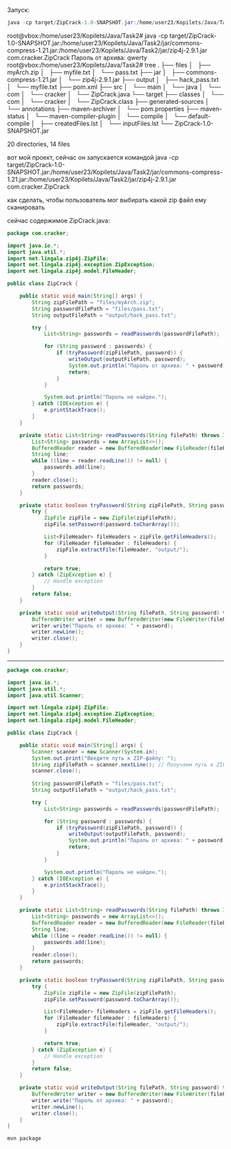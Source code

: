 Запуск:
```java
java -cp target/ZipCrack-1.0-SNAPSHOT.jar:/home/user23/Kopilets/Java/Task2/jar/commons-compress-1.21.jar:/home/user23/Kopilets/Java/Task2/jar/zip4j-2.9.1.jar com.cracker.ZipCrack
```

root@vbox:/home/user23/Kopilets/Java/Task2# java -cp target/ZipCrack-1.0-SNAPSHOT.jar:/home/user23/Kopilets/Java/Task2/jar/commons-compress-1.21.jar:/home/user23/Kopilets/Java/Task2/jar/zip4j-2.9.1.jar com.cracker.ZipCrack
Пароль от архива: qwerty
root@vbox:/home/user23/Kopilets/Java/Task2# tree
.
├── files
│   ├── myArch.zip
│   ├── myfile.txt
│   └── pass.txt
├── jar
│   ├── commons-compress-1.21.jar
│   └── zip4j-2.9.1.jar
├── output
│   ├── hack_pass.txt
│   └── myfile.txt
├── pom.xml
├── src
│   └── main
│       └── java
│           └── com
│               └── cracker
│                   └── ZipCrack.java
└── target
    ├── classes
    │   └── com
    │       └── cracker
    │           └── ZipCrack.class
    ├── generated-sources
    │   └── annotations
    ├── maven-archiver
    │   └── pom.properties
    ├── maven-status
    │   └── maven-compiler-plugin
    │       └── compile
    │           └── default-compile
    │               ├── createdFiles.lst
    │               └── inputFiles.lst
    └── ZipCrack-1.0-SNAPSHOT.jar

20 directories, 14 files

вот мой проект, сейчас он запускается командой
java -cp target/ZipCrack-1.0-SNAPSHOT.jar:/home/user23/Kopilets/Java/Task2/jar/commons-compress-1.21.jar:/home/user23/Kopilets/Java/Task2/jar/zip4j-2.9.1.jar com.cracker.ZipCrack

как сделать, чтобы пользователь мог выбирать какой zip файл ему сканировать 

сейчас содержимое  ZipCrack.java:

```java
package com.cracker;

import java.io.*;
import java.util.*;
import net.lingala.zip4j.ZipFile;
import net.lingala.zip4j.exception.ZipException;
import net.lingala.zip4j.model.FileHeader;

public class ZipCrack {

    public static void main(String[] args) {
        String zipFilePath = "files/myArch.zip";
        String passwordFilePath = "files/pass.txt";
        String outputFilePath = "output/hack_pass.txt";

        try {
            List<String> passwords = readPasswords(passwordFilePath);

            for (String password : passwords) {
                if (tryPassword(zipFilePath, password)) {
                    writeOutput(outputFilePath, password);
                    System.out.println("Пароль от архива: " + password);
                    return;
                }
            }

            System.out.println("Пароль не найден.");
        } catch (IOException e) {
            e.printStackTrace();
        }
    }

    private static List<String> readPasswords(String filePath) throws IOException {
        List<String> passwords = new ArrayList<>();
        BufferedReader reader = new BufferedReader(new FileReader(filePath));
        String line;
        while ((line = reader.readLine()) != null) {
            passwords.add(line);
        }
        reader.close();
        return passwords;
    }

    private static boolean tryPassword(String zipFilePath, String password) {
        try {
            ZipFile zipFile = new ZipFile(zipFilePath);
            zipFile.setPassword(password.toCharArray());

            List<FileHeader> fileHeaders = zipFile.getFileHeaders();
            for (FileHeader fileHeader : fileHeaders) {
                zipFile.extractFile(fileHeader, "output/");
            }

            return true;
        } catch (ZipException e) {
            // Handle exception
        }
        return false;
    }

    private static void writeOutput(String filePath, String password) throws IOException {
        BufferedWriter writer = new BufferedWriter(new FileWriter(filePath));
        writer.write("Пароль от архива: " + password);
        writer.newLine();
        writer.close();
    }
}
```
***

```java
package com.cracker;

import java.io.*;
import java.util.*;
import java.util.Scanner;

import net.lingala.zip4j.ZipFile;
import net.lingala.zip4j.exception.ZipException;
import net.lingala.zip4j.model.FileHeader;

public class ZipCrack {

    public static void main(String[] args) {
        Scanner scanner = new Scanner(System.in);
        System.out.print("Введите путь к ZIP-файлу: ");
        String zipFilePath = scanner.nextLine(); // Получаем путь к ZIP-файлу от пользователя
        scanner.close();
        
        String passwordFilePath = "files/pass.txt";
        String outputFilePath = "output/hack_pass.txt";

        try {
            List<String> passwords = readPasswords(passwordFilePath);

            for (String password : passwords) {
                if (tryPassword(zipFilePath, password)) {
                    writeOutput(outputFilePath, password);
                    System.out.println("Пароль от архива: " + password);
                    return;
                }
            }

            System.out.println("Пароль не найден.");
        } catch (IOException e) {
            e.printStackTrace();
        }
    }

    private static List<String> readPasswords(String filePath) throws IOException {
        List<String> passwords = new ArrayList<>();
        BufferedReader reader = new BufferedReader(new FileReader(filePath));
        String line;
        while ((line = reader.readLine()) != null) {
            passwords.add(line);
        }
        reader.close();
        return passwords;
    }

    private static boolean tryPassword(String zipFilePath, String password) {
        try {
            ZipFile zipFile = new ZipFile(zipFilePath);
            zipFile.setPassword(password.toCharArray());

            List<FileHeader> fileHeaders = zipFile.getFileHeaders();
            for (FileHeader fileHeader : fileHeaders) {
                zipFile.extractFile(fileHeader, "output/");
            }

            return true;
        } catch (ZipException e) {
            // Handle exception
        }
        return false;
    }

    private static void writeOutput(String filePath, String password) throws IOException {
        BufferedWriter writer = new BufferedWriter(new FileWriter(filePath));
        writer.write("Пароль от архива: " + password);
        writer.newLine();
        writer.close();
    }
}

```

```
mvn package
```